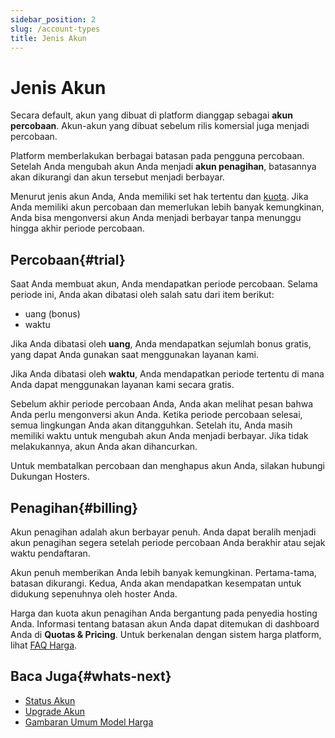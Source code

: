 ```yaml
---
sidebar_position: 2
slug: /account-types
title: Jenis Akun
---
```


# Jenis Akun

Secara default, akun yang dibuat di platform dianggap sebagai **akun percobaan**. Akun-akun yang dibuat sebelum rilis komersial juga menjadi percobaan.

Platform memberlakukan berbagai batasan pada pengguna percobaan. Setelah Anda mengubah akun Anda menjadi **akun penagihan**, batasannya akan dikurangi dan akun tersebut menjadi berbayar.

Menurut jenis akun Anda, Anda memiliki set hak tertentu dan [kuota](https://docs.dewacloud.com/docs/quotas-system). Jika Anda memiliki akun percobaan dan memerlukan lebih banyak kemungkinan, Anda bisa mengonversi akun Anda menjadi berbayar tanpa menunggu hingga akhir periode percobaan.

## Percobaan{#trial}

Saat Anda membuat akun, Anda mendapatkan periode percobaan. Selama periode ini, Anda akan dibatasi oleh salah satu dari item berikut:

* uang (bonus)
* waktu

Jika Anda dibatasi oleh **uang**, Anda mendapatkan sejumlah bonus gratis, yang dapat Anda gunakan saat menggunakan layanan kami.

Jika Anda dibatasi oleh **waktu**, Anda mendapatkan periode tertentu di mana Anda dapat menggunakan layanan kami secara gratis.

Sebelum akhir periode percobaan Anda, Anda akan melihat pesan bahwa Anda perlu mengonversi akun Anda. Ketika periode percobaan selesai, semua lingkungan Anda akan ditangguhkan. Setelah itu, Anda masih memiliki waktu untuk mengubah akun Anda menjadi berbayar. Jika tidak melakukannya, akun Anda akan dihancurkan.

Untuk membatalkan percobaan dan menghapus akun Anda, silakan hubungi Dukungan Hosters.

## Penagihan{#billing}

Akun penagihan adalah akun berbayar penuh. Anda dapat beralih menjadi akun penagihan segera setelah periode percobaan Anda berakhir atau sejak waktu pendaftaran.

Akun penuh memberikan Anda lebih banyak kemungkinan. Pertama-tama, batasan dikurangi. Kedua, Anda akan mendapatkan kesempatan untuk didukung sepenuhnya oleh hoster Anda.

Harga dan kuota akun penagihan Anda bergantung pada penyedia hosting Anda. Informasi tentang batasan akun Anda dapat ditemukan di dashboard Anda di **Quotas & Pricing**. Untuk berkenalan dengan sistem harga platform, lihat [FAQ Harga](https://jelastic.com/pricing).

## Baca Juga{#whats-next}

* [Status Akun](https://docs.dewacloud.com/docs/account-statuses/)
* [Upgrade Akun](https://docs.dewacloud.com/docs/upgrade-refill-account/)
* [Gambaran Umum Model Harga](https://docs.dewacloud.com/docs/pricing-model/)